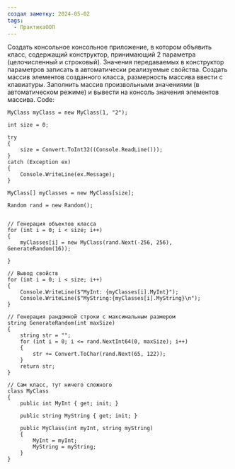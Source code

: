 ```yaml
---
создал заметку: 2024-05-02
tags:
  - ПрактикаООП
---
```

Создать консольное консольное приложение, в котором объявить 
класс, содержащий конструктор, принимающий 2 параметра 
(целочисленный и строковый). Значения передаваемых в конструктор 
параметров записать в автоматически реализуемые свойства. Создать 
массив элементов созданного класса, размерность массива ввести с 
клавиатуры. Заполнить массив произвольными значениями (в 
автоматическом режиме) и вывести на консоль значения элементов 
массива. 
Code:
```CSharp
MyClass myClass = new MyClass(1, "2");

int size = 0;

try
{
    size = Convert.ToInt32((Console.ReadLine()));
}
catch (Exception ex)
{
    Console.WriteLine(ex.Message);
}

MyClass[] myClasses = new MyClass[size];

Random rand = new Random();


// Генерация объектов класса
for (int i = 0; i < size; i++)
{
    myClasses[i] = new MyClass(rand.Next(-256, 256), GenerateRandom(16));

}

// Вывод свойств
for (int i = 0; i < size; i++)
{
    Console.WriteLine($"MyInt: {myClasses[i].MyInt}");
    Console.WriteLine($"MyString:{myClasses[i].MyString}\n");
}

// Генерация рандомной строки с максимальным размером
string GenerateRandom(int maxSize)
{
    string str = "";
    for (int i = 0; i <= rand.NextInt64(0, maxSize); i++)
    {
        str += Convert.ToChar(rand.Next(65, 122));
    }
    return str;
}

// Сам класс, тут ничего сложного
class MyClass
{
    public int MyInt { get; init; }

    public string MyString { get; init; }

    public MyClass(int myInt, string myString)
    {
        MyInt = myInt;
        MyString = myString;
    }
}
```

